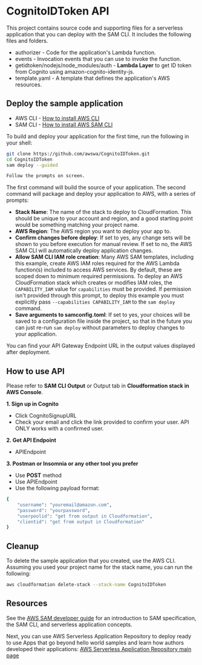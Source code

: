 # CognitoIDToken API

This project contains source code and supporting files for a serverless application that you can deploy with the SAM CLI. It includes the following files and folders.

- authorizer - Code for the application's Lambda function.
- events - Invocation events that you can use to invoke the function.
- getidtoken/nodejs/node_modules/auth - **Lambda Layer** to get ID token from Cognito using amazon-cognito-identity-js.
- template.yaml - A template that defines the application's AWS resources.

## Deploy the sample application
* AWS CLI - [How to install AWS CLI](https://docs.aws.amazon.com/cli/latest/userguide/cli-chap-install.html)
* SAM CLI - [How to install AWS SAM CLI](https://docs.aws.amazon.com/serverless-application-model/latest/developerguide/serverless-sam-cli-install.html)


To build and deploy your application for the first time, run the following in your shell:

```bash
git clone https://github.com/awswa/CognitoIDToken.git
cd CognitoIDToken
sam deploy --guided

Follow the prompts on screen.
```

The first command will build the source of your application. The second command will package and deploy your application to AWS, with a series of prompts:

* **Stack Name**: The name of the stack to deploy to CloudFormation. This should be unique to your account and region, and a good starting point would be something matching your project name.
* **AWS Region**: The AWS region you want to deploy your app to.
* **Confirm changes before deploy**: If set to yes, any change sets will be shown to you before execution for manual review. If set to no, the AWS SAM CLI will automatically deploy application changes.
* **Allow SAM CLI IAM role creation**: Many AWS SAM templates, including this example, create AWS IAM roles required for the AWS Lambda function(s) included to access AWS services. By default, these are scoped down to minimum required permissions. To deploy an AWS CloudFormation stack which creates or modifies IAM roles, the `CAPABILITY_IAM` value for `capabilities` must be provided. If permission isn't provided through this prompt, to deploy this example you must explicitly pass `--capabilities CAPABILITY_IAM` to the `sam deploy` command.
* **Save arguments to samconfig.toml**: If set to yes, your choices will be saved to a configuration file inside the project, so that in the future you can just re-run `sam deploy` without parameters to deploy changes to your application.

You can find your API Gateway Endpoint URL in the output values displayed after deployment.

## How to use API
Please refer to **SAM CLI Output** or Output tab in **Cloudformation stack in AWS Console**.

**1. Sign up in Cognito**
- Click CognitoSignupURL
- Check your email and click the link provided to confirm your user. API ONLY works with a confirmed user.

**2. Get API Endpoint**
- APIEndpoint

**3. Postman or Insomnia or any other tool you prefer**
- Use **POST** method
- Use APIEndpoint
- Use the following payload format:

```bash
{
    "username": "youremail@amazon.com",
    "password": "yourpassword",
    "userpoolid": "get from output in Cloudformation",
    "clientid": "get from output in Cloudformation"
}
```

## Cleanup

To delete the sample application that you created, use the AWS CLI. Assuming you used your project name for the stack name, you can run the following:

```bash
aws cloudformation delete-stack --stack-name CognitoIDToken
```

## Resources

See the [AWS SAM developer guide](https://docs.aws.amazon.com/serverless-application-model/latest/developerguide/what-is-sam.html) for an introduction to SAM specification, the SAM CLI, and serverless application concepts.

Next, you can use AWS Serverless Application Repository to deploy ready to use Apps that go beyond hello world samples and learn how authors developed their applications: [AWS Serverless Application Repository main page](https://aws.amazon.com/serverless/serverlessrepo/)
